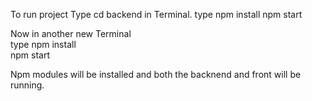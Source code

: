 To run project
  Type cd backend in Terminal.
  type npm install
  npm start

  Now in another new Terminal   
  type npm install  
  npm start

Npm modules will be installed and both the backnend and front will be running.
